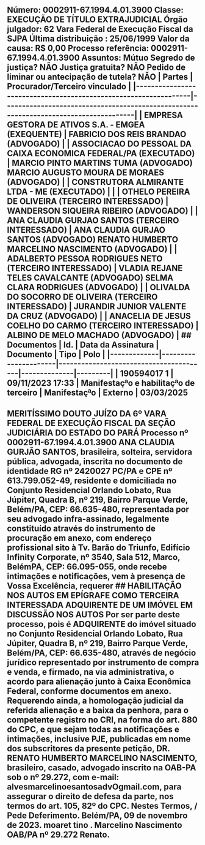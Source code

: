 ## Número: 0002911-67.1994.4.01.3900 Classe: EXECUÇÃO DE TÍTULO EXTRAJUDICIAL Órgão julgador: 62 Vara Federal de Execução Fiscal da SJPA Última distribuição : 25/06/1999 Valor da causa: R$ 0,00 Processo referência: 0002911-67.1994.4.01.3900 Assuntos: Mútuo Segredo de justiça? NÃO Justiça gratuita? NÃO Pedido de liminar ou antecipação de tutela? NÃO | Partes | Procurador/Terceiro vinculado | |-----------------------------------------------------------------|--------------------------------------------------------------------------------------| | EMPRESA GESTORA DE ATIVOS S.A. - EMGEA (EXEQUENTE) | FABRICIO DOS REIS BRANDAO (ADVOGADO) | | ASSOCIACAO DO PESSOAL DA CAIXA ECONOMICA FEDERAL/PA (EXECUTADO) | MARCIO PINTO MARTINS TUMA (ADVOGADO) MARCIO AUGUSTO MOURA DE MORAES (ADVOGADO) | | CONSTRUTORA ALMIRANTE LTDA - ME (EXECUTADO) | | | OTHELO PEREIRA DE OLIVEIRA (TERCEIRO INTERESSADO) | WANDERSON SIQUEIRA RIBEIRO (ADVOGADO) | | ANA CLAUDIA GURJAO SANTOS (TERCEIRO INTERESSADO) | ANA CLAUDIA GURJAO SANTOS (ADVOGADO) RENATO HUMBERTO MARCELINO NASCIMENTO (ADVOGADO) | | ADALBERTO PESSOA RODRIGUES NETO (TERCEIRO INTERESSADO) | VLADIA REJANE TELES CAVALCANTE (ADVOGADO) SELMA CLARA RODRIGUES (ADVOGADO) | | OLIVALDA DO SOCORRO DE OLIVEIRA (TERCEIRO INTERESSADO) | JURANDIR JUNIOR VALENTE DA CRUZ (ADVOGADO) | | ANACELIA DE JESUS COELHO DO CARMO (TERCEIRO INTERESSADO) | ALBINO DE MELO MACHADO (ADVOGADO) | ## Documentos | Id. | Data da Assinatura | Documento | Tipo | Polo | |-------------|----------------------|----------------------------------------|--------------|---------| | 190594017 1 | 09/11/2023 17:33 | Manifestaçªo e habilitaçªo de terceiro | Manifestaçªo | Externo | 03/03/2025

## MERITÍSSIMO DOUTO JUÍZO DA 6º VARA FEDERAL DE EXECUÇÃO FISCAL DA SEÇÃO JUDICIÁRIA DO ESTADO DO PARÁ Processo nº 0002911-67.1994.4.01.3900 ANA CLAUDIA GURJÃO SANTOS, brasileira, solteira, servidora pública, advogada, inscrita no documento de identidade RG nº 2420027 PC/PA e CPE nº 613.799.052-49, residente e domiciliada no Conjunto Residencial Orlando Lobato, Rua Júpiter, Quadra B, nº 219, Bairro Parque Verde, Belém/PA, CEP: 66.635-480, representada por seu advogado infra-assinado, legalmente constituído através do instrumento de procuração em anexo, com endereço profissional sito à Tv. Barão do Triunfo, Edifício Infinity Corporate, nº 3540, Sala 512, Marco, BelémPA, CEP: 66.095-055, onde recebe intimações e notificações, vem à presença de Vossa Excelência, requerer ## HABILITAÇÃO NOS AUTOS EM EPÍGRAFE COMO TERCEIRA INTERESSADA ADQUIRENTE DE UM IMÓVEL EM DISCUSSÃO NOS AUTOS Por ser parte deste processo, pois é ADQUIRENTE do imóvel situado no Conjunto Residencial Orlando Lobato, Rua Júpiter, Quadra B, nº 219, Bairro Parque Verde, Belém/PA, CEP: 66.635-480, através de negócio jurídico representado por instrumento de compra e venda, e firmado, na via administrativa, o acordo para alienação junto à Caixa Econômica Federal, conforme documentos em anexo. Requerendo ainda, a homologação judicial da referida alienação e a baixa da penhora, para o competente registro no CRI, na forma do art. 880 do CPC, e que sejam todas as notificações e intimações, inclusive PJE, publicadas em nome dos subscritores da presente petição, DR. RENATO HUMBERTO MARCELINO NASCIMENTO, brasileiro, casado, advogado inscrito na OAB-PA sob o nº 29.272, com e-mail: alvesmarcelinoesantosadvOgmail.com, para assegurar o direito de defesa da parte, nos termos do art. 105, 82º do CPC. Nestes Termos, / Pede Deferimento. Belém/PA, 09 de novembro de 2023. moaret tino . Marcelino Nascimento OAB/PA nº 29.272 Renato.

